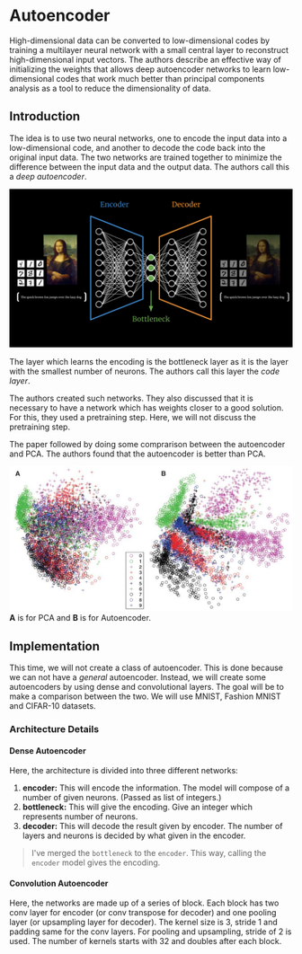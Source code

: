 # Autoencoder

High-dimensional data can be converted to low-dimensional codes by training a multilayer neural network with a small central layer to reconstruct high-dimensional input vectors. The authors describe an effective way of initializing the weights that allows deep autoencoder networks to learn low-dimensional codes that work much better than principal components analysis as a tool to reduce the dimensionality of data.

## Introduction

The idea is to use two neural networks, one to encode the input data into a low-dimensional code, and another to decode the code back into the original input data. The two networks are trained together to minimize the difference between the input data and the output data. The authors call this a _deep autoencoder_.

![Autoencoder](images/1002.png)

The layer which learns the encoding is the bottleneck layer as it is the layer with the smallest number of neurons. The authors call this layer the _code layer_.

The authors created such networks. They also discussed that it is necessary to have a network which has weights closer to a good solution. For this, they used a pretraining step. Here, we will not discuss the pretraining step.

The paper followed by doing some comprarison between the autoencoder and PCA. The authors found that the autoencoder is better than PCA.

![Autoencoder vs PCA](images/1001.png)
**A** is for PCA and **B** is for Autoencoder.

## Implementation

This time, we will not create a class of autoencoder. This is done because we can not have a _general_ autoencoder. Instead, we will create some autoencoders by using dense and convolutional layers. The goal will be to make a comparison between the two. We will use MNIST, Fashion MNIST and CIFAR-10 datasets.

### Architecture Details

#### Dense Autoencoder

Here, the architecture is divided into three different networks:

1. **encoder:** This will encode the information. The model will compose of a number of given neurons. (Passed as list of integers.)
2. **bottleneck:** This will give the encoding. Give an integer which represents number of neurons.
3. **decoder:** This will decode the result given by encoder. The number of layers and neurons is decided by what given in the encoder.

> I've merged the `bottleneck` to the `encoder`. This way, calling the `encoder` model gives the encoding.

#### Convolution Autoencoder

Here, the networks are made up of a series of block. Each block has two conv layer for encoder (or conv transpose for decoder) and one pooling layer (or upsampling layer for decoder). The kernel size is 3, stride 1 and padding same for the conv layers. For pooling and upsampling, stride of 2 is used. The number of kernels starts with 32 and doubles after each block.
